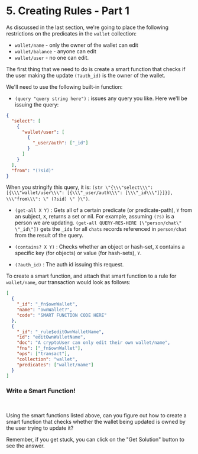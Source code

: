 # 5. Creating Rules - Part 1

As discussed in the last section, we're going to place the following restrictions on the predicates in the `wallet` collection:

- `wallet/name` - only the owner of the wallet can edit
- `wallet/balance` - anyone can edit
- `wallet/user` - no one can edit.

The first thing that we need to do is create a smart function that checks if the user making the update `(?auth_id)` is the owner of the wallet.

We'll need to use the following built-in function:

- `(query "query string here")` : issues any query you like. Here we'll be issuing the query:

```json
{
  "select": [
    {
      "wallet/user": [
        {
          "_user/auth": ["_id"]
        }
      ]
    }
  ],
  "from": "(?sid)"
}
```

When you stringify this query, it is: `(str \"{\\\"select\\\": [{\\\"wallet/user\\\": [{\\\"_user/auth\\\": [\\\"_id\\\"]}]}], \\\"from\\\": \" (?sid) \" }\")`.

- `(get-all X Y)` : Gets all of a certain predicate (or predicate-path), `Y` from an subject, `X`, returns a set or nil. For example, assuming `(?s)` is a person we are updating. `(get-all QUERY-RES-HERE [\"person/chat\" \"_id\"])` gets the `_id`s for all `chats` records referenced in `person/chat` from the result of the query.

- `(contains? X Y)` : Checks whether an object or hash-set, `X` contains a specific key (for objects) or value (for hash-sets), `Y`.

- `(?auth_id)` : The auth id issuing this request.

To create a smart function, and attach that smart function to a rule for `wallet/name`, our transaction would look as follows:

```json
[
  {
    "_id": "_fn$ownWallet",
    "name": "ownWallet?",
    "code": "SMART FUNCTION CODE HERE"
  },
  {
    "_id": "_rule$editOwnWalletName",
    "id": "editOwnWalletName",
    "doc": "A cryptoUser can only edit their own wallet/name",
    "fns": ["_fn$ownWallet"],
    "ops": ["transact"],
    "collection": "wallet",
    "predicates": ["wallet/name"]
  }
]
```

<div class="challenge">
<h3>Write a Smart Function!</h3>
<br/>
<p>Using the smart functions listed above, can you figure out how to create a smart function that checks whether the wallet being updated is owned by the user trying to update it?</p>
<p>Remember, if you get stuck, you can click on the "Get Solution" button to see the answer.</p>
</div>
<br/>
<br/>
